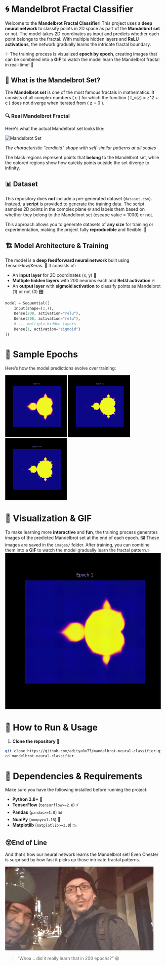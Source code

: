 # 🌀 Mandelbrot Fractal Classifier

Welcome to the **Mandelbrot Fractal Classifier**! This project uses a **deep neural network** to classify points in 2D space as part of the **Mandelbrot set** or not. The model takes 2D coordinates as input and predicts whether each point belongs to the fractal. With multiple hidden layers and **ReLU activations**, the network gradually learns the intricate fractal boundary.  

✨ The training process is visualized **epoch by epoch**, creating images that can be combined into a **GIF** to watch the model learn the Mandelbrot fractal in real-time! 🌟

## 🎯 What is the Mandelbrot Set?

The **Mandelbrot set** is one of the most famous fractals in mathematics. It consists of all complex numbers \( c \) for which the function \( f_c(z) = z^2 + c \) does not diverge when iterated from \( z = 0 \). 

### 🔍 Real Mandelbrot Fractal
Here's what the actual Mandelbrot set looks like:

![Mandelbrot Set](https://upload.wikimedia.org/wikipedia/commons/thumb/2/21/Mandel_zoom_00_mandelbrot_set.jpg/600px-Mandel_zoom_00_mandelbrot_set.jpg)

*The characteristic "cardioid" shape with self-similar patterns at all scales*

The black regions represent points that **belong** to the Mandelbrot set, while the colored regions show how quickly points outside the set diverge to infinity.

## 📊 Dataset

This repository does **not** include a pre-generated dataset (`dataset.csv`). Instead, a **script** is provided to generate the training data. The script samples 2D points in the complex plane 🌐 and labels them based on whether they belong to the Mandelbrot set (escape value = 1000) or not.  

This approach allows you to generate datasets of **any size** for training or experimentation, making the project fully **reproducible** and flexible. 🔄

## 🏗️ Model Architecture & Training

The model is a **deep feedforward neural network** built using TensorFlow/Keras. 🧠 It consists of:

- An **input layer** for 2D coordinates (x, y) 🎯
- **Multiple hidden layers** with 200 neurons each and **ReLU activation** 🔥
- An **output layer** with **sigmoid activation** to classify points as Mandelbrot (1) or not (0) 🎛️

```python
model = Sequential([
    Input(shape=(2,)),
    Dense(200, activation="relu"),
    Dense(200, activation="relu"),
    # ... multiple hidden layers
    Dense(1, activation="sigmoid")
])
```
# 🎥 Sample Epochs

Here’s how the model predictions evolve over training:

<p float="left">
  <img src="Images/0.png" width="200" />
  <img src="Images/50.png" width="200" />
  <img src="Images/199.png" width="200" />
</p>

# 🎥 Visualization & GIF

To make learning more **interactive** and **fun**, the training process generates images of the predicted Mandelbrot set at the end of each epoch. 🖼️ These images are saved in the `images/` folder. After training, you can combine them into a **GIF** to watch the model gradually learn the fractal pattern.✨  
![Mandelbrot Training GIF](Videos/video.gif)

# 🚀 How to Run & Usage

1. **Clone the repository** 📂

```bash
git clone https://github.com/aditya0x77/mandelbrot-neural-classifier.git
cd mandelbrot-neural-classifier
```
# 🧩 Dependencies & Requirements

Make sure you have the following installed before running the project:

- **Python 3.8+** 🐍  
- **TensorFlow** (`tensorflow>=2.0`) ⚡  
- **Pandas** (`pandas>=1.0`) 📊  
- **NumPy** (`numpy>=1.18`) 🔢  
- **Matplotlib** (`matplotlib>=3.0`) 📉
## 😲End of Line

And that’s how our neural network learns the Mandelbrot set! Even Chester is surprised by how fast it picks up those intricate fractal patterns.  

![Surprised Chester](Images/chester.gif)

> “Whoa… did it really learn that in 200 epochs?” 😆


